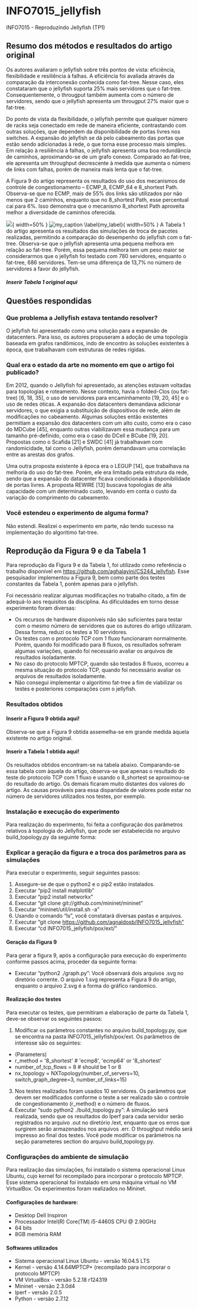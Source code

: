 # INFO7015_jellyfish
INFO7015 - Reproduzindo Jellyfish (TP1)

## Resumo dos métodos e resultados do artigo original

Os autores avaliaram o jellyfish sobre três pontos de vista: eficiência, flexibilidade e resiliência à falhas. A eficiência foi avaliada através da comparação da interconexão conhecida como fat-tree. Nesse caso, eles constataram que o jellyfish suporta 25% mais servidores que o fat-tree. Consequentemente, o througput também aumenta com o número de servidores, sendo que o jellyfish apresenta um througput 27% maior que o fat-tree.

Do ponto de vista da flexibilidade, o jellyfish permite que qualquer número de racks seja conectado em rede de maneira eficiente, contrastando com outras soluções, que dependem da disponibilidade de portas livres nos switches. A expansão do jellyfish se dá pelo cabeamento das portas que estão sendo adicionadas à rede, o que torna esse processo mais simples. Em relação à resiliência à falhas, o jellyfish apresenta uma boa redundância de caminhos, aproximando-se de um grafo conexo. Comparado ao fat-tree, ele apresenta um throughput decrescente à medida que aumenta o número de links com falhas, porém de maneira mais lenta que o fat-tree.

A Figura 9 do artigo representa os resultados do uso dos mecanismos de controle de congestionamento – ECMP_8, ECMP_64 e 8_shortest Path. Observa-se que no ECMP, mais de 55% dos links são utilizados por não menos que 2 caminhos, enquanto que no 8_shortest Path, esse percentual cai para 6%. Isso demonstra que o mecanismo 8_shortest Path aproveita melhor a diversidade de caminhos oferecida.

![](https://github.com/agnaldosb/INFO7015_jellyfish/blob/master/figures/Figura9.png){ width=50% }
![my_caption \label{my_label}](https://github.com/agnaldosb/INFO7015_jellyfish/blob/master/figures/Figura9.png){ width=50% }
A Tabela 1 do artigo apresenta os resultados das simulações de troca de pacotes realizadas, permitindo a comparação do desempenho do jellyfish com o fat-tree. Observa-se que o jellyfish apresenta uma pequena melhora em relação ao fat-tree. Porém, essa pequena melhora tem um peso maior se considerarmos que o jellyfish foi testado com 780 servidores, enquanto o fat-tree, 686 servidores. Tem-se uma diferença de 13,7% no número de servidores a favor do jellyfish.

##### Inserir Tabela 1 original aqui

## Questões respondidas

### Que problema a Jellyfish estava tentando resolver? 

O jellyfish foi apresentado como uma solução para a expansão de datacenters. Para isso, os autores propuseram a adoção de uma topologia baseada em grafos randômicos, indo de encontro às soluções existentes à época, que trabalhavam com estruturas de redes rígidas.

### Qual era o estado da arte no momento em que o artigo foi publicado?

Em 2012, quando o Jellyfish foi apresentado, as atenções estavam voltadas para topologias e roteamento. Nesse contexto, havia o folded-Clos (ou fat-tree) [6, 18, 35], o uso de servidores para encaminhamento [19, 20, 45] e o uso de redes óticas. A expansão dos datacenters demandava adicionar servidores, o que exigia a substituição de dispositivos de rede, além de modificações no cabeamento. Algumas soluções então existentes permitiam a expansão dos datacenters com um alto custo, como era o caso do MDCube [45], enquanto outras viabilizavam essa mudança para um tamanho pré-definido, como era o caso do DCell e BCube [19, 20]. Propostas como o Scafida [21] e SWDC [41] já trabalhavam com randomicidade, tal como o Jellyfish, porém demandavam uma correlação entre as arestas dos grafos.

Uma outra proposta existente à época era o LEGUP [14], que trabalhava na melhoria do uso do fat-tree. Porém, ele era limitado pela estrutura da rede, sendo que a expansão do datacenter ficava condicionada à disponibilidade de portas livres. A proposta REWIRE [13] buscava topologias de alta capacidade com um determinado custo, levando em conta o custo da variação do comprimento do cabeamento.

### Você estendeu o experimento de alguma forma? 

Não estendi. Realizei o experimento em parte, não tendo sucesso na implementação do algoritimo fat-tree.

## Reprodução da Figura 9 e da Tabela 1 

Para reprodução da Figura 9 e da Tabela 1, foi utilizado como referência o trabalho disponível em https://github.com/aghalayini/CS244_jellyfish. Esse pesquisador implementou a Figura 9, bem como parte dos testes constantes da Tabela 1, porém apenas para o jellyfish.

Foi necessário realizar algumas modificações no trabalho citado, a fim de adequá-lo aos requisitos da disciplina. As dificuldades em torno desse experimento foram diversas:
- Os recursos de hardware disponíveis não são suficientes para testar com o mesmo número de servidores que os autores do artigo utilizaram. Dessa forma, reduzi os testes a 10 servidores.
- Os testes com o protocolo TCP com 1 fluxo funcionaram normalmente. Porém, quando foi modificado para 8 fluxos, os resultados sofreram algumas variações, quando foi necessário avaliar os arquivos de resultados isoladamente.
- No caso do protocolo MPTCP, quando são testados 8 fluxos, ocorreu a mesma situação do protocolo TCP, quando foi necessário avaliar os arquivos de resultados isoladamente.
- Não consegui implementar o algoritimo fat-tree a fim de viabilizar os testes e posteriores comparações com o jellyfish.

### Resultados obtidos

#### Inserir a Figura 9 obtida aqui!

Observa-se que a Figura 9 obtida assemelha-se em grande medida àquela existente no artigo original.

#### Inserir a Tabela 1 obtida aqui!

Os resultados obtidos encontram-se na tabela abaixo. Comparando-se essa tabela com àquela do artigo, observa-se que apenas o resultado do teste do protocolo TCP com 1 fluxo e usando o 8_shortest se aproximou-se do resultado do artigo. Os demais ficaram muito distantes dos valores do artigo. As causas prováveis para essa disparidade de valores pode estar no número de servidores utilizados nos testes, por exemplo.


### Instalação e execução do experimento

Para realização do experimento, foi feita a configuração dos parâmetros relativos à topologia do Jellyfish, que pode ser estabelecida no arquivo build_topology.py da seguinte forma:

### Explicar a geração da figura e a troca dos parâmetros para as simulações

Para executar o experimento, seguir seguintes passos:

1. Assegure-se de que o python2 e o pip2 estão instalados.
2. Executar “pip2 install matplotlib”
3. Executar “pip2 install networkx”
4. Executar “git clone git://github.com/mininet/mininet”
5. Executar “mininet/util/install.sh -a”
7. Usando o comando “ls”, você constatará diversas pastas e arquivos.
8. Executar “git clone https://github.com/agnaldosb/INFO7015_jellyfish”
9. Executar “cd INFO7015_jellyfish/pox/ext/”

#### Geração da Figura 9

Para gerar a figura 9, após a configuração para execução do experimento conforme passos acima, proceder da seguinte forma:

-  Executar “python2 ./graph.py”: Você observará dois arquivos .svg no diretório corrente. O arquivo 1.svg representa a Figura 9 do artigo, enquanto o arquivo 2.svg é a forma do gráfico randomico.

#### Realização dos testes

Para executar os testes, que permitiram a elaboração de parte da Tabela 1, deve-se observar os seguintes passos:

1. Modificar os parâmetros constantes no arquivo build_topology.py, que se encontra na pasta INFO7015_jellyfish/pox/ext. Os parâmetros de interesse são os seguintes:

- (Parameters)
- r_method = '8_shortest' # 'ecmp8', 'ecmp64' or '8_shortest'
- number_of_tcp_flows = 8 # should be 1 or 8
- nx_topology = NXTopology(number_of_servers=10, switch_graph_degree=3, number_of_links=15)

3. Nos testes realizados foram usados 10 servidores. Os parãmetros que devem ser modificados conforme o teste a ser realizado são o controle de congestionamento (r_method) e o número de fluxos.
2. Executar “sudo python2 ./build_topology.py”: A simulação será realizada, sendo que os resultados do Iperf para cada servidor serão registrados no arquivo .out no diretório /ext, enquanto que os erros que surgirem serão armazenados nos arquivos .err. O throughput médio será impresso ao final dos testes. Você pode modificar os parâmetros na seção parameteres section do arquivo build_topology.py.

### Configurações do ambiente de simulação

Para realização das simulações, foi instalado o sistema operacional Linux Ubuntu, cujo kernel foi recompilado para incorporar o protocolo MPTCP. Esse sistema operacional foi instalado em uma máquina virtual no VM VirtualBox. Os experimentos foram realizados no Mininet.

#### Configurações de hardware:

- Desktop Dell Inspiron 
- Processador Intel(R) Core(TM) i5-4460S CPU @ 2.90GHz
- 64 bits
- 8GB memória RAM

#### Softwares utilizados

- Sistema operacional Linux Ubuntu - versão 16.04.5 LTS
- Kernel - versão 4.14.64MPTCP+ (recompilado para incorporar o protocolo MPTCP)
- VM VirtualBox - versão 5.2.18 r124319
- Mininet  - versão 2.3.0d4
- Iperf - versão 2.0.5
- Python - versão 2.7.12
